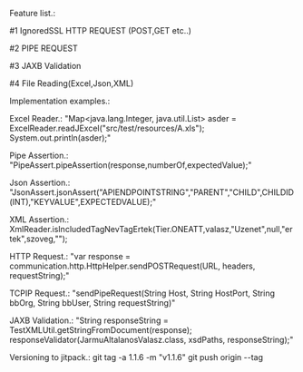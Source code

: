 Feature list.:

#1 IgnoredSSL HTTP REQUEST (POST,GET etc..)

#2 PIPE REQUEST

#3 JAXB Validation

#4 File Reading(Excel,Json,XML)

Implementation examples.:

Excel Reader.: "Map<java.lang.Integer,
java.util.List<String>> asder = ExcelReader.readJExcel("src/test/resources/A.xls");
System.out.println(asder);"

Pipe Assertion.: "PipeAssert.pipeAssertion(response,numberOf,expectedValue);"

Json Assertion.: "JsonAssert.jsonAssert("APIENDPOINTSTRING","PARENT","CHILD",CHILDID(INT),"KEYVALUE",EXPECTEDVALUE);"

XML Assertion.: XmlReader.isIncludedTagNevTagErtek(Tier.ONEATT,valasz,"Uzenet",null,"ertek",szoveg,"");

HTTP Request.: "var response = communication.http.HttpHelper.sendPOSTRequest(URL, headers, requestString);"

TCPIP Request.: "sendPipeRequest(String Host, String HostPort, String bbOrg, String bbUser, String requestString)"

JAXB Validation.: "String responseString = TestXMLUtil.getStringFromDocument(response);
responseValidator(JarmuAltalanosValasz.class, xsdPaths, responseString);"


Versioning to jitpack.:
git tag -a 1.1.6 -m "v1.1.6"
git push origin --tag